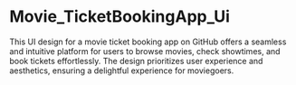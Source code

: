 # Movie_TicketBookingApp_Ui
This UI design for a movie ticket booking app on GitHub offers a seamless and intuitive platform for users to browse movies, check showtimes, and book tickets effortlessly. The design prioritizes user experience and aesthetics, ensuring a delightful experience for moviegoers.
